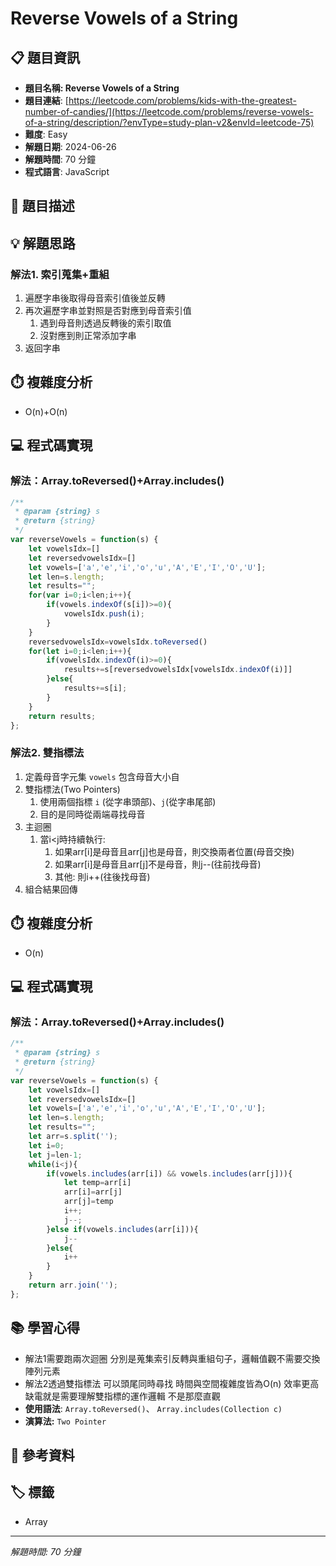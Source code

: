 # Reverse Vowels of a String

## 📋 題目資訊

- **題目名稱: Reverse Vowels of a String**
- **題目連結**: [https://leetcode.com/problems/kids-with-the-greatest-number-of-candies/](https://leetcode.com/problems/reverse-vowels-of-a-string/description/?envType=study-plan-v2&envId=leetcode-75)
- **難度**: Easy
- **解題日期**: 2024-06-26
- **解題時間**: 70 分鐘
- **程式語言**: JavaScript

## 🎯 題目描述

## 💡 解題思路

### 解法1. 索引蒐集+重組

1. 遍歷字串後取得母音索引值後並反轉
2. 再次遍歷字串並對照是否對應到母音索引值
    1. 遇到母音則透過反轉後的索引取值
    2. 沒對應到則正常添加字串
3. 返回字串

## ⏱️ 複雜度分析

- O(n)+O(n)

## 💻 程式碼實現

### 解法：Array.toReversed()+Array.includes()

```jsx
/**
 * @param {string} s
 * @return {string}
 */
var reverseVowels = function(s) {
    let vowelsIdx=[]
    let reversedvowelsIdx=[]
    let vowels=['a','e','i','o','u','A','E','I','O','U'];
    let len=s.length;
    let results="";
    for(var i=0;i<len;i++){
        if(vowels.indexOf(s[i])>=0){
            vowelsIdx.push(i);
        }
    }
    reversedvowelsIdx=vowelsIdx.toReversed()
    for(let i=0;i<len;i++){
        if(vowelsIdx.indexOf(i)>=0){   
            results+=s[reversedvowelsIdx[vowelsIdx.indexOf(i)]]
        }else{
            results+=s[i];
        }
    }
    return results;
};

```

### 解法2. 雙指標法

1. 定義母音字元集 `vowels` 包含母音大小自
2. 雙指標法(Two Pointers)
    1. 使用兩個指標 `i` (從字串頭部)、`j`(從字串尾部)
    2. 目的是同時從兩端尋找母音 
3. 主迴圈
    1. 當i<j時持續執行:
        1. 如果arr[i]是母音且arr[j]也是母音，則交換兩者位置(母音交換)
        2. 如果arr[i]是母音且arr[j]不是母音，則j--(往前找母音)
        3. 其他: 則i++(往後找母音)
4. 組合結果回傳

## ⏱️ 複雜度分析

- O(n)

## 💻 程式碼實現

### 解法：Array.toReversed()+Array.includes()

```jsx
/**
 * @param {string} s
 * @return {string}
 */
var reverseVowels = function(s) {
    let vowelsIdx=[]
    let reversedvowelsIdx=[]
    let vowels=['a','e','i','o','u','A','E','I','O','U'];
    let len=s.length;
    let results="";
    let arr=s.split('');
    let i=0;
    let j=len-1;
    while(i<j){
        if(vowels.includes(arr[i]) && vowels.includes(arr[j])){
            let temp=arr[i]
            arr[i]=arr[j]
            arr[j]=temp
            i++;
            j--;
        }else if(vowels.includes(arr[i])){
            j--
        }else{
            i++
        }
    }
    return arr.join('');
};
```

## 📚 學習心得

- 解法1需要跑兩次迴圈 分別是蒐集索引反轉與重組句子，邏輯值觀不需要交換陣列元素
- 解法2透過雙指標法 可以頭尾同時尋找 時間與空間複雜度皆為O(n)  效率更高 缺電就是需要理解雙指標的運作邏輯 不是那麼直觀
- **使用語法**: `Array.toReversed()`、 `Array.includes(Collection c)`
- **演算法:** `Two Pointer`

## 📖 參考資料

## 🏷️ 標籤

- Array

---

*解題時間: 70 分鐘*